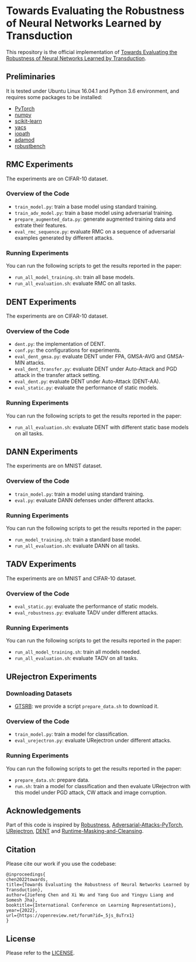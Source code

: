 # Towards Evaluating the Robustness of Neural Networks Learned by Transduction
This repository is the official implementation of [Towards Evaluating the Robustness of Neural Networks Learned by Transduction](https://openreview.net/pdf?id=_5js_8uTrx1). 

## Preliminaries
It is tested under Ubuntu Linux 16.04.1 and Python 3.6 environment, and requires some packages to be installed:
* [PyTorch](https://pytorch.org/)
* [numpy](http://www.numpy.org/)
* [scikit-learn](https://scikit-learn.org/)
* [yacs](https://pypi.org/project/yacs/)
* [iopath](https://pypi.org/project/iopath/)
* [adamod](https://pypi.org/project/adamod/)
* [robustbench](https://github.com/RobustBench/robustbench)

## RMC Experiments
The experiments are on CIFAR-10 dataset. 

### Overview of the Code
* `train_model.py`: train a base model using standard training.
* `train_adv_model.py`: train a base model using adversarial training. 
* `prepare_augmented_data.py`: generate augmented training data and extrate their features.
* `eval_rmc_sequence.py`: evaluate RMC on a sequence of adversarial examples generated by different attacks. 

### Running Experiments
You can run the following scripts to get the results reported in the paper:

* `run_all_model_training.sh`: train all base models. 
* `run_all_evaluation.sh`: evaluate RMC on all tasks.  

## DENT Experiments
The experiments are on CIFAR-10 dataset. 

### Overview of the Code
* `dent.py`: the implementation of DENT. 
* `conf.py`: the configurations for experiments. 
* `eval_dent_gmsa.py`: evaluate DENT under FPA, GMSA-AVG and GMSA-MIN attacks. 
* `eval_dent_transfer.py`: evaluate DENT under Auto-Attack and PGD attack in the transfer attack setting.  
* `eval_dent.py`: evaluate DENT under Auto-Attack (DENT-AA). 
* `eval_static.py`: evaluate the performance of static models. 

### Running Experiments
You can run the following scripts to get the results reported in the paper:

* `run_all_evaluation.sh`: evaluate DENT with different static base models on all tasks.  

## DANN Experiments
The experiments are on MNIST dataset. 

### Overview of the Code
* `train_model.py`: train a model using standard training.
* `eval.py`: evaluate DANN defenses under different attacks. 

### Running Experiments
You can run the following scripts to get the results reported in the paper:

* `run_model_training.sh`: train a standard base model. 
* `run_all_evaluation.sh`: evaluate DANN on all tasks.  

## TADV Experiments
The experiments are on MNIST and CIFAR-10 dataset. 

### Overview of the Code
* `eval_static.py`: evaluate the performance of static models. 
* `eval_robustness.py`: evaluate TADV under different attacks. 

### Running Experiments
You can run the following scripts to get the results reported in the paper:

* `run_all_model_training.sh`: train all models needed. 
* `run_all_evaluation.sh`: evaluate TADV on all tasks.  

## URejectron Experiments
### Downloading Datasets
* [GTSRB](https://benchmark.ini.rub.de/gtsrb_news.html): we provide a script `prepare_data.sh` to download it.

### Overview of the Code
* `train_model.py`: train a model for classification.
* `eval_urejectron.py`: evaluate URejectron under different attacks.  

### Running Experiments
You can run the following scripts to get the results reported in the paper: 

* `prepare_data.sh`: prepare data. 
* `run.sh`: train a model for classification and then evaluate URejectron with this model under PGD attack, CW attack and image corruption. 

## Acknowledgements
Part of this code is inspired by [Robustness](https://github.com/hendrycks/robustness), [Adversarial-Attacks-PyTorch](https://github.com/Harry24k/adversarial-attacks-pytorch), [URejectron](https://proceedings.neurips.cc/paper/2020/file/b6c8cf4c587f2ead0c08955ee6e2502b-Supplemental.zip), [DENT](https://github.com/DequanWang/dent) and [Runtime-Masking-and-Cleansing](https://github.com/nthu-datalab/Runtime-Masking-and-Cleansing). 

## Citation 
Please cite our work if you use the codebase: 
```
@inproceedings{
chen2022towards,
title={Towards Evaluating the Robustness of Neural Networks Learned by Transduction},
author={Jiefeng Chen and Xi Wu and Yang Guo and Yingyu Liang and Somesh Jha},
booktitle={International Conference on Learning Representations},
year={2022},
url={https://openreview.net/forum?id=_5js_8uTrx1}
}
```

## License
Please refer to the [LICENSE](LICENSE).
